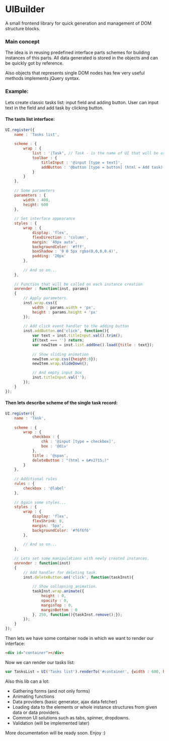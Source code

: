 # UIBuilder

A small frontend library for quick generation and management of 
DOM structure blocks.

### Main concept
The idea is in reusing predefined interface parts schemes for building 
instances of this parts. All data generated is stored in the objects and 
can be quickly got by reference. 

Also objects that represents single DOM nodes has few very useful methods
implements jQuery syntax.


### Example:
Lets create classic tasks list: input field and adding button. User can input text in the field and add task by clicking button.
#### The tasts list interface:

```js
UI.register({
    name : 'Tasks list',
	
    scheme : {
        wrap : {
            list : '|Task', // Task - is the name of UI that will be used as regular item of list.
            toolbar : {
                titleInput : '@input [type = text]',
				addButton : '@button [type = button] (html = Add task)'
            }
        }
    },
    
    // Some parameters
    parameters : {
        width : 400,
        height: 600
    },
	
    // Set interface appearance
    styles : {
        wrap : {
            display: 'flex',
            flexDirection : 'column',
            margin: '40px auto',
            backgroundColor: '#fff',
            boxShadow : '0 0 5px rgba(0,0,0,0.4)',
            padding: '20px'
        },
        
        // And so on...
    },
	
    // Function that will be called on each instance creation
    onrender : function(inst, params)
    {
        // Apply parameters.
        inst.wrap.css({
            width : params.width + 'px',
            height : params.height + 'px'
        });
        
        // Add click event handler to the adding button
        inst.addButton.on('click', function(){
            var text = inst.titleInput.val().trim();
            if(text === '') return;
            var newItem = inst.list.addOne().load({title : text});
            
            // Show sliding animation
            newItem.wrap.css({height:0});
            newItem.wrap.slideDown();

            // And empty input box
            inst.titleInput.val('');
        });
    }
});
```

#### Then lets describe scheme of the single task record:

```js
UI.register({
    name : 'Task',
	
    scheme : {
        wrap : {
            checkbox : {
				chk : '@input [type = checkbox]',
				box : '@div'
			},
            title : '@span',
            deleteButton : "(html = &#x2715;)"
        }
    },
	
    // Additional rules
    rules : {
        checkbox : '@label'
    },
	
    // Again some styles...
    styles : {
        wrap : {
            display: 'flex',
            flexShrink: 0,
            margin: '5px',
            backgroundColor: '#f6f6f6'
        },
        
        // And so on...
    },
	
    // Lets set some manipulations with newly created instances.
    onrender : function(inst)
    {
        // Add handler for deleting task.
        inst.deleteButton.on('click', function(taskInst){
            
            // Show collapsing animation.
            taskInst.wrap.animate({
                height : 0,
                opacity : 0,
                marginTop : 0,
                marginBottom : 0
            }, 250, function(){taskInst.remove();});   
        });
    }
});
```

Then lets we have some container node in which we want to render our interface:
```html
<div id="container"></div>
```

Now we can render our tasks list:
```js
var TasksList = UI('Tasks list').renderTo('#container', {width : 600, height : 400});
```

Also this lib can a lot:
- Gathering forms (and not only forms)
- Animating functions
- Data providers (basic generator, ajax data fetcher)
- Loading data to the elements or whole instance structures from given data or data providers.
- Common UI solutions such as tabs, spinner, dropdowns.
- Validation (will be implemented later)

More documentation will be ready soon. Enjoy :)
